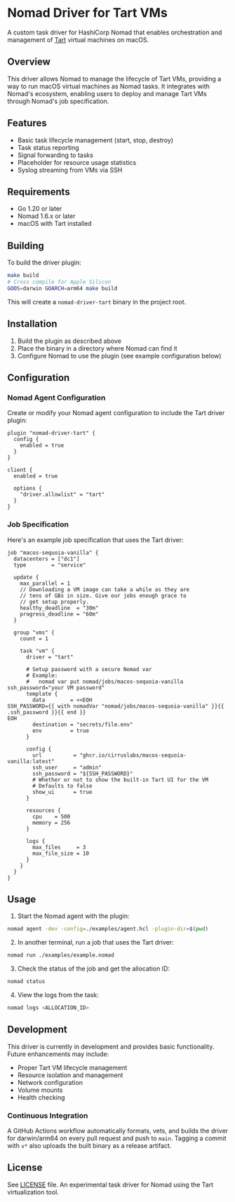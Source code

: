 # Nomad Driver for Tart VMs

A custom task driver for HashiCorp Nomad that enables orchestration and management of [Tart](https://github.com/cirruslabs/tart) virtual machines on macOS.

## Overview

This driver allows Nomad to manage the lifecycle of Tart VMs, providing a way to run macOS virtual machines as Nomad tasks. It integrates with Nomad's ecosystem, enabling users to deploy and manage Tart VMs through Nomad's job specification.

## Features

- Basic task lifecycle management (start, stop, destroy)
- Task status reporting
- Signal forwarding to tasks
- Placeholder for resource usage statistics
- Syslog streaming from VMs via SSH

## Requirements

- Go 1.20 or later
- Nomad 1.6.x or later
- macOS with Tart installed

## Building

To build the driver plugin:

```bash
make build
# Cross compile for Apple Silicon
GOOS=darwin GOARCH=arm64 make build
```

This will create a `nomad-driver-tart` binary in the project root.

## Installation

1. Build the plugin as described above
2. Place the binary in a directory where Nomad can find it
3. Configure Nomad to use the plugin (see example configuration below)

## Configuration

### Nomad Agent Configuration

Create or modify your Nomad agent configuration to include the Tart driver plugin:

```hcl
plugin "nomad-driver-tart" {
  config {
    enabled = true
  }
}

client {
  enabled = true
  
  options {
    "driver.allowlist" = "tart"
  }
}
```

### Job Specification

Here's an example job specification that uses the Tart driver:

```hcl
job "macos-sequoia-vanilla" {
  datacenters = ["dc1"]
  type        = "service"

  update {
    max_parallel = 1
    // Downloading a VM image can take a while as they are
    // tens of GBs in size. Give our jobs enough grace to
    // get setup properly.
    healthy_deadline  = "30m"
    progress_deadline = "60m"
  }

  group "vms" {
    count = 1

    task "vm" {
      driver = "tart"

      # Setup password with a secure Nomad var
      # Example:
      #   nomad var put nomad/jobs/macos-sequoia-vanilla ssh_password="your VM password"
      template {
        data        = <<EOH
SSH_PASSWORD={{ with nomadVar "nomad/jobs/macos-sequoia-vanilla" }}{{ .ssh_password }}{{ end }}
EOH
        destination = "secrets/file.env"
        env         = true
      }

      config {
        url          = "ghcr.io/cirruslabs/macos-sequoia-vanilla:latest"
        ssh_user     = "admin"
        ssh_password = "${SSH_PASSWORD}"
        # Whether or not to show the built-in Tart UI for the VM
        # Defaults to false
        show_ui      = true
      }

      resources {
        cpu    = 500
        memory = 256
      }

      logs {
        max_files     = 3
        max_file_size = 10
      }
    }
  }
}
```

## Usage

1. Start the Nomad agent with the plugin:

```bash
nomad agent -dev -config=./examples/agent.hcl -plugin-dir=$(pwd)
```

2. In another terminal, run a job that uses the Tart driver:

```bash
nomad run ./examples/example.nomad
```

3. Check the status of the job and get the allocation ID:

```bash
nomad status
```

4. View the logs from the task:

```bash
nomad logs <ALLOCATION_ID>
```

## Development

This driver is currently in development and provides basic functionality. Future enhancements may include:

- Proper Tart VM lifecycle management
- Resource isolation and management
- Network configuration
- Volume mounts
- Health checking

### Continuous Integration

A GitHub Actions workflow automatically formats, vets, and builds the driver for darwin/arm64 on every pull request and push to `main`. Tagging a commit with `v*` also uploads the built binary as a release artifact.


## License

See [LICENSE](LICENSE) file.
An experimental task driver for Nomad using the Tart virtualization tool.
